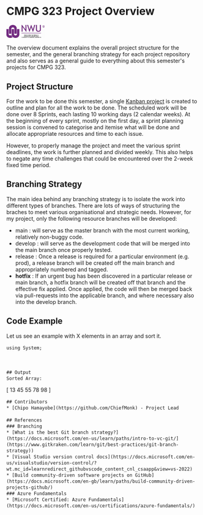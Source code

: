 # CMPG 323 Project Overview
<img src="https://github.com/ChiefMonk/CMPG-323-Overview-37016776/blob/main/nwu_logo.jpg" width="100" /> 

The overview document explains the overall project structure for the semester, and the general branching strategy for each project repository and also serves as a general guide to everything about this semester's projects for CMPG 323.

## Project Structure
For the work to be done this semester, a single <a href="https://github.com/users/ChiefMonk/projects/5">Kanban project</a> is created to outline and plan for all the work to be done. The scheduled work will be done over 8 Sprints, each lasting 10 working days (2 calendar weeks). At the beginning of every sprint, mostly on the first day, a sprint planning session is convened to categorise and itemise what will be done and allocate appropriate resources and time to each issue. 

However, to properly manage the project and meet the various sprint deadlines, the work is further planned and divided weekly. This also helps to negate any time challenges that could be encountered over the 2-week fixed time period.
 
## Branching Strategy
The main idea behind any branching strategy is to isolate the work into different types of branches. There are lots of ways of structuring the braches to meet various organisational and strategic needs. However, for my project, only the following resource branches will be developed:
* main : will serve as the master branch with the most current working, relatively non-buggy code.
* develop : will serve as the development code that will be merged into the main branch once properly tested. 
* release : Once a release is required for a particular environment (e.g. prod), a release branch will be created off the main branch and appropriately numbered and tagged.
* <strong>hotfix</strong> : If an urgent bug has been discovered in a particular release or main branch, a hotfix branch will be created off that branch and the effective fix applied. Once applied, the code will then be merged back via pull-requests into the applicable branch, and where necessary also into the develop branch.


## Code Example
Let us see an example with X elements in an array and sort it.
```
using System;



## Output
Sorted Array:
```
[ 13 45 55 78 98 ]
```
## Contributors
* [Chipo Hamayobe](https://github.com/ChiefMonk) - Project Lead

## References
### Branching
* [What is the best Git branch strategy?](https://docs.microsoft.com/en-us/learn/paths/intro-to-vc-git/](https://www.gitkraken.com/learn/git/best-practices/git-branch-strategy))
* [Visual Studio version control docs](https://docs.microsoft.com/en-us/visualstudio/version-control/?wt.mc_id=learnredirect_githubvscode_content_cnl_csaapp&view=vs-2022)
* [Build community-driven software projects on GitHub](https://docs.microsoft.com/en-gb/learn/paths/build-community-driven-projects-github/)
### Azure Fundamentals
* [Microsoft Certified: Azure Fundamentals](https://docs.microsoft.com/en-us/certifications/azure-fundamentals/)



